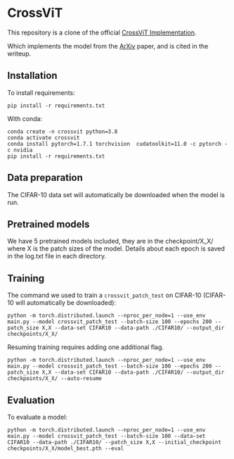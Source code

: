 # CrossViT

This repository is a clone of the official [CrossViT Implementation](https://github.com/IBM/CrossViT). 

Which implements the model from the [ArXiv](https://arxiv.org/abs/2103.14899) paper, and is cited in the writeup.

## Installation

To install requirements:

```setup
pip install -r requirements.txt
```

With conda:

```
conda create -n crossvit python=3.8
conda activate crossvit
conda install pytorch=1.7.1 torchvision  cudatoolkit=11.0 -c pytorch -c nvidia
pip install -r requirements.txt
```

## Data preparation

The CIFAR-10 data set will automatically be downloaded when the model is run.

## Pretrained models

We have 5 pretrained models included, they are in the checkpoint/X_X/ where X is the patch sizes of the model.
Details about each epoch is saved in the log.txt file in each directory.

## Training

The command we used to train a `crossvit_patch_test` on CIFAR-10 (CIFAR-10 will automatically be downloaded):

```shell script
python -m torch.distributed.launch --nproc_per_node=1 --use_env main.py --model crossvit_patch_test --batch-size 100 --epochs 200 --patch_size X,X --data-set CIFAR10 --data-path ./CIFAR10/ --output_dir checkpoints/X_X/ 
```

Resuming training requires adding one additional flag.

```shell script
python -m torch.distributed.launch --nproc_per_node=1 --use_env main.py --model crossvit_patch_test --batch-size 100 --epochs 200 --patch_size X,X --data-set CIFAR10 --data-path ./CIFAR10/ --output_dir checkpoints/X_X/ --auto-resume
```

## Evaluation

To evaluate a model:

```shell script
python -m torch.distributed.launch --nproc_per_node=1 --use_env main.py --model crossvit_patch_test --batch-size 100 --data-set CIFAR10 --data-path ./CIFAR10/ --patch_size X,X --initial_checkpoint checkpoints/X_X/model_best.pth --eval
```
